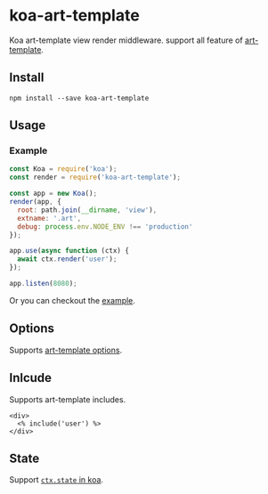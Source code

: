 # koa-art-template

Koa art-template view render middleware. support all feature of [art-template](https://github.com/aui/art-template).

## Install

```
npm install --save koa-art-template
```

## Usage

### Example

```js
const Koa = require('koa');
const render = require('koa-art-template');

const app = new Koa();
render(app, {
  root: path.join(__dirname, 'view'),
  extname: '.art',
  debug: process.env.NODE_ENV !== 'production'
});

app.use(async function (ctx) {
  await ctx.render('user');
});

app.listen(8080);
```

Or you can checkout the [example](https://github.com/aui/art-template/tree/master/example).

## Options

Supports [art-template options](https://github.com/aui/art-template#Options).


## Inlcude

Supports art-template includes.

```
<div>
  <% include('user') %>
</div>
```

## State

Support [`ctx.state` in koa](https://github.com/koajs/koa/blob/master/docs/api/context.md#ctxstate).